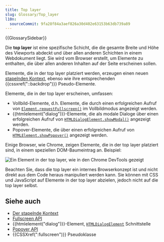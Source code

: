 ```yaml
---
title: Top layer
slug: Glossary/Top_layer
l10n:
  sourceCommit: 9fa28f84a3aef826a30d402e63153b63db739a89
---
```


{{GlossarySidebar}}

Die **top layer** ist eine spezifische Schicht, die die gesamte Breite und Höhe des Viewports abdeckt und über allen anderen Schichten in einem Webdokument liegt. Sie wird vom Browser erstellt, um Elemente zu enthalten, die über allen anderen Inhalten auf der Seite erscheinen sollen.

Elemente, die in der top layer platziert werden, erzeugen einen neuen [stapelnden Kontext](/de/docs/Web/CSS/CSS_positioned_layout/Understanding_z-index/Stacking_context), ebenso wie ihre entsprechenden {{cssxref("::backdrop")}} Pseudo-Elemente.

Elemente, die in der top layer erscheinen, umfassen:

- Vollbild-Elemente, d.h. Elemente, die durch einen erfolgreichen Aufruf von [`Element.requestFullscreen()`](/de/docs/Web/API/Element/requestFullscreen) im Vollbildmodus angezeigt werden.
- {{htmlelement("dialog")}}-Elemente, die als modale Dialoge über einen erfolgreichen Aufruf von [`HTMLDialogElement.showModal()`](/de/docs/Web/API/HTMLDialogElement/showModal) angezeigt werden.
- Popover-Elemente, die über einen erfolgreichen Aufruf von [`HTMLElement.showPopover()`](/de/docs/Web/API/HTMLElement/showPopover) angezeigt werden.

Einige Browser, wie Chrome, zeigen Elemente, die in der top layer platziert sind, in einem speziellen DOM-Baumeintrag an. Beispiel:

![Ein Element in der top layer, wie in den Chrome DevTools gezeigt](top_layer_devtools.png)

Beachten Sie, dass die top layer ein internes Browserkonzept ist und nicht direkt aus dem Code heraus manipuliert werden kann. Sie können mit CSS und JavaScript auf Elemente in der top layer abzielen, jedoch nicht auf die top layer selbst.

## Siehe auch

- [Der stapelnde Kontext](/de/docs/Web/CSS/CSS_positioned_layout/Understanding_z-index/Stacking_context)
- [Fullscreen API](/de/docs/Web/API/Fullscreen_API)
- {{htmlelement("dialog")}}-Element, [`HTMLDialogElement`](/de/docs/Web/API/HTMLDialogElement) Schnittstelle
- [Popover API](/de/docs/Web/API/Popover_API)
- {{CSSXref(":fullscreen")}} Pseudoklasse
